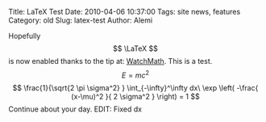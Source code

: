 Title: LaTeX Test
Date: 2010-04-06 10:37:00
Tags: site news, features
Category: old
Slug: latex-test
Author: Alemi


Hopefully $$ \LaTeX $$ is now enabled thanks to the tip at:
[WatchMath](http://watchmath.com/vlog/?p=438). This is a test. $$ E =
mc^2 $$ $$ \frac{1}{\sqrt{2 \pi \sigma^2} }
\int_{-\infty}^\infty dx\ \exp \left( -\frac{ (x-\mu)^2 }{ 2
\sigma^2 } \right) = 1 $$ Continue about your day. EDIT: Fixed dx
